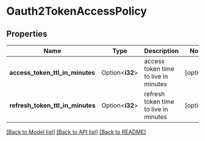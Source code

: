 # Oauth2TokenAccessPolicy

## Properties

Name | Type | Description | Notes
------------ | ------------- | ------------- | -------------
**access_token_ttl_in_minutes** | Option<**i32**> | access token time to live in minutes  | [optional]
**refresh_token_ttl_in_minutes** | Option<**i32**> | refresh token time to live in minutes  | [optional]

[[Back to Model list]](../README.md#documentation-for-models) [[Back to API list]](../README.md#documentation-for-api-endpoints) [[Back to README]](../README.md)


